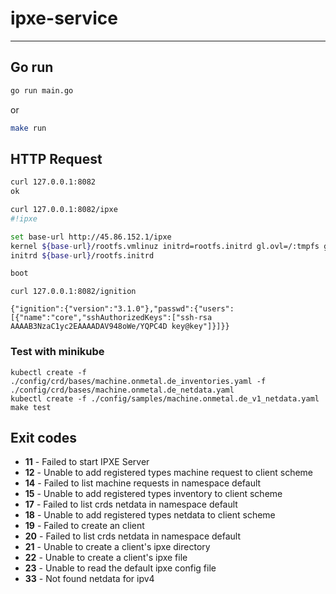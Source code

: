 # ipxe-service

---

## Go run

```bash
go run main.go
```

or

```bash
make run
```

## HTTP Request

```bash
curl 127.0.0.1:8082
ok
```


```bash
curl 127.0.0.1:8082/ipxe
#!ipxe

set base-url http://45.86.152.1/ipxe
kernel ${base-url}/rootfs.vmlinuz initrd=rootfs.initrd gl.ovl=/:tmpfs gl.url=${base-url}/root.squashfs gl.live=1 ip=dhcp console=ttyS1,115200n8 console=tty0 earlyprintk=ttyS1,115200n8 consoleblank=0 ignition.firstboot=1 ignition.config.url=${base-url}/ip${net0/ip}/ignition.json ignition.platform.id=metal
initrd ${base-url}/rootfs.initrd

boot
```

```
curl 127.0.0.1:8082/ignition

{"ignition":{"version":"3.1.0"},"passwd":{"users":[{"name":"core","sshAuthorizedKeys":["ssh-rsa AAAAB3NzaC1yc2EAAAADAV948oWe/YQPC4D key@key"]}]}}
```


### Test with minikube

```
kubectl create -f ./config/crd/bases/machine.onmetal.de_inventories.yaml -f ./config/crd/bases/machine.onmetal.de_netdata.yaml
kubectl create -f ./config/samples/machine.onmetal.de_v1_netdata.yaml
make test
```
## Exit codes

- **11** - Failed to start IPXE Server
- **12** - Unable to add registered types machine request to client scheme
- **14** - Failed to list machine requests in namespace default
- **15** - Unable to add registered types inventory to client scheme
- **17** - Failed to list crds netdata in namespace default
- **18** - Unable to add registered types netdata to client scheme
- **19** - Failed to create an  client
- **20** - Failed to list crds netdata in namespace default
- **21** - Unable to create a client's ipxe directory
- **22** - Unable to create a client's ipxe file
- **23** - Unable to read the default ipxe config file
- **33** - Not found netdata for ipv4

